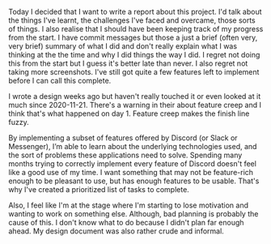 Today I decided that I want to write a report about this project. I'd talk about
the things I've learnt, the challenges I've faced and overcame, those sorts of
things. I also realise that I should have been keeping track of my progress from
the start. I have commit messages but those a just a brief (often very, very
brief) summary of what I did and don't really explain what I was thinking at the
the time and why I did things the way I did. I regret not doing this from the
start but I guess it's better late than never. I also regret not taking more
screenshots. I've still got quite a few features left to implement before I can
call this complete.

I wrote a design weeks ago but haven't really touched it or even looked at it
much since 2020-11-21. There's a warning in their about feature creep and I
think that's what happened on day 1. Feature creep makes the finish line fuzzy.

By implementing a subset of features offered by Discord (or Slack or Messenger),
I’m able to learn about the underlying technologies used, and the sort of
problems  these applications need to solve. Spending many months trying to
correctly implement every feature of Discord doesn't feel like a good use of my
time. I want something that may not be feature-rich enough to be pleasant to
use, but has enough features to be usable. That's why I've created a prioritized
list of tasks to complete.

Also, I feel like I'm at the stage where I'm starting to lose motivation and
wanting to work on something else. Although, bad planning is probably the cause
of this. I don't know what to do because I didn't plan far enough ahead. My
design document was also rather crude and informal.
